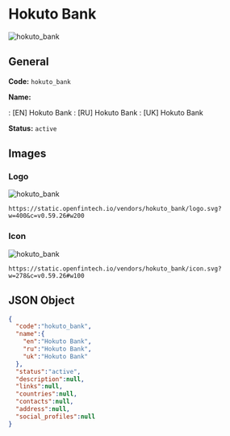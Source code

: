 
# Hokuto Bank 
![hokuto_bank](https://static.openfintech.io/vendors/hokuto_bank/logo.svg?w=400&c=v0.59.26#w200)  

## General 
 
**Code:** `hokuto_bank` 
 
**Name:** 
 
:	[EN] Hokuto Bank 
:	[RU] Hokuto Bank 
:	[UK] Hokuto Bank 
 
**Status:** `active` 
 

## Images 

### Logo 
 
![hokuto_bank](https://static.openfintech.io/vendors/hokuto_bank/logo.svg?w=400&c=v0.59.26#w200)  

```
https://static.openfintech.io/vendors/hokuto_bank/logo.svg?w=400&c=v0.59.26#w200
```  

### Icon 
 
![hokuto_bank](https://static.openfintech.io/vendors/hokuto_bank/icon.svg?w=278&c=v0.59.26#w100)  

```
https://static.openfintech.io/vendors/hokuto_bank/icon.svg?w=278&c=v0.59.26#w100
```  

## JSON Object 

```json
{
  "code":"hokuto_bank",
  "name":{
    "en":"Hokuto Bank",
    "ru":"Hokuto Bank",
    "uk":"Hokuto Bank"
  },
  "status":"active",
  "description":null,
  "links":null,
  "countries":null,
  "contacts":null,
  "address":null,
  "social_profiles":null
}
```  
